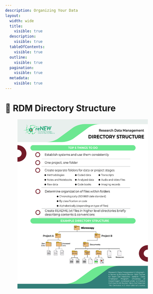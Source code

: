 ```yaml
---
description: Organizing Your Data
layout:
  width: wide
  title:
    visible: true
  description:
    visible: true
  tableOfContents:
    visible: true
  outline:
    visible: true
  pagination:
    visible: true
  metadata:
    visible: true
---
```


# 🔵 RDM Directory Structure

<div data-full-width="false"><figure><img src="../../.gitbook/assets/RDM_Checklist_Directory.jpg" alt=""><figcaption></figcaption></figure></div>
